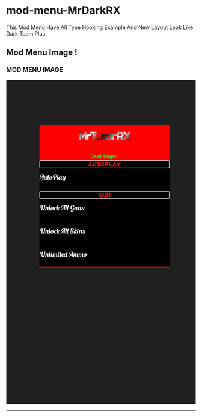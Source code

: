 # mod-menu-MrDarkRX
This Mod Menu Have All Type Hooking Example And New Layout Look Like Dark Team Plus 
## Mod Menu Image !
### MOD MENU IMAGE
![LGLGUI](https://raw.githubusercontent.com/MrTusarRX/mod-menu-MrDarkRX/main/IMG_20231103_121904.jpg)
***
